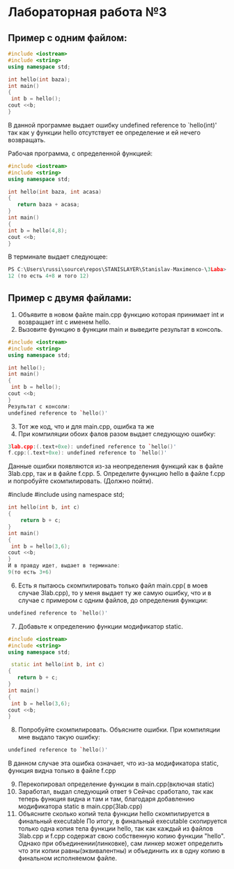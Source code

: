 # Лабораторная работа №3
## Пример с одним файлом:
```cpp
#include <iostream>
#include <string>
using namespace std;

int hello(int baza);
int main()
{
 int b = hello();
cout <<b;
}
```
 В данной программе выдает ошибку   undefined reference to `hello(int)'  так как у функции hello отсутствует ее определение и ей нечего возвращать.

 Рабочая программа, с определенной функцией:
 ```cpp
 #include <iostream>
#include <string>
using namespace std;

int hello(int baza, int acasa)
{
    return baza + acasa;
}
int main()
{
 int b = hello(4,8);
cout <<b;
}
```
В терминале выдает следующее:
```cpp
PS C:\Users\russi\source\repos\STANISLAYER\Stanislav-Maximenco-\3Laba> cd "c:\Users\russi\source\repos\STANISLAYER\Stanislav-Maximenco-\3Laba\" ; if ($?) { g++ 3lab.cpp -o 3lab } ; if ($?) { .\3lab }
12 (то есть 4+8 и того 12)
```
## Пример с двумя файлами:

1. Объявите в новом файле main.cpp функцию которая принимает int и возвращает int с именем hello.
2. Вызовите функцию в функции main и выведите результат в консоль.
```cpp
#include <iostream>
#include <string>
using namespace std;

int hello();
int main()
{
 int b = hello();
cout <<b;
}
Результат с консоли:
undefined reference to `hello()'
```
3. Тот же код, что и для main.cpp, ошибка та же
4. При компиляции обоих фалов разом выдает следующую ошибку:
```cpp
3lab.cpp:(.text+0xe): undefined reference to `hello()'
f.cpp:(.text+0xe): undefined reference to `hello()'
```
Данные ошибки появляются из-за неопределения функций как в файле 3lab.cpp, так и в файле f.cpp.
5. Определите функцию hello в файле f.cpp и попробуйте скомпилировать. (Должно пойти).

#include <iostream>
#include <string>
using namespace std;

```cpp
int hello(int b, int c)
{
    return b + c; 
}
int main()
{
 int b = hello(3,6);
cout <<b;
}
И в правду идет, выдает в терминале:
9(то есть 3+6)
```
6. Есть я пытаюсь скомпилировать только файл main.cpp( в моев случае 3lab.cpp), то у меня выдает ту же самую ошибку, что и в случае с примером с одним файлов, до определения функции:
```cpp
undefined reference to `hello()'
```
7. Добавьте к определению функции модификатор static.
```cpp
#include <iostream>
#include <string>
using namespace std;

 static int hello(int b, int c)
{
   return b + c; 
}
int main()
{
 int b = hello(3,6);
cout <<b;
}
```
8. Попробуйте скомпилировать. Объясните ошибки.
При компиляции мне выдало такую ошибку:
```cpp
undefined reference to `hello()'
```
В данном случае эта ошибка означает, что из-за модификатора static, функция видна только в файле f.cpp

9. Перекопировал определение функции в main.cpp(включая static)
10. Заработал, выдал следующий ответ
`9`
Сейчас сработало, так как теперь функция видна и там и там, благодаря добавлению модификаторa static в main.cpp(3lab.cpp)
11. Объясните сколько копий тела функции hello скомпилируется в финальный executable
По итогу, в финальный executable скопируется только одна копия тела функции hello, так как каждый из файлов 3lab.cpp и f.cpp содержат свою собственную копию функции "hello". Однако при объединении(линковке), сам линкер может определить что эти копии равны(эквивалентны) и объединить их в одну копию в финальном исполняемом файле.